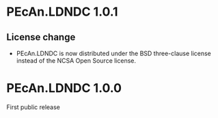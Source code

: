 # PEcAn.LDNDC 1.0.1

## License change
* PEcAn.LDNDC is now distributed under the BSD three-clause license instead of the NCSA Open Source license.


# PEcAn.LDNDC 1.0.0

First public release